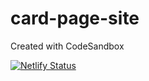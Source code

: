 # card-page-site

Created with CodeSandbox

[![Netlify Status](https://api.netlify.com/api/v1/badges/ac455631-c783-4490-9baf-1c1543629e02/deploy-status)](https://app.netlify.com/sites/card-page-site/deploys)

